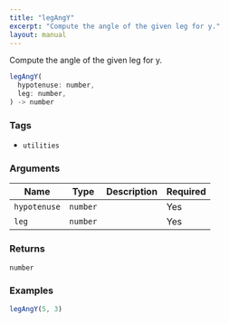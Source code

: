 ```yaml
---
title: "legAngY"
excerpt: "Compute the angle of the given leg for y."
layout: manual
---
```


Compute the angle of the given leg for y.



```js
legAngY(
  hypotenuse: number,
  leg: number,
) -> number
```

### Tags

* `utilities`


### Arguments

| Name | Type | Description | Required |
|----------|------|-------------|----------|
| `hypotenuse` | `number` |  | Yes |
| `leg` | `number` |  | Yes |

### Returns

`number`


### Examples

```js
legAngY(5, 3)
```


